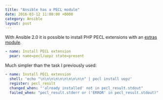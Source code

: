 ```yaml
---
title: "Ansible has a PECL module"
date: 2016-03-12 11:00:00 +0000
category: Ansible
layout: post
---
```

With Ansible 2.0 it is possible to install PHP PECL extensions
with an [extras module](http://docs.ansible.com/ansible/pear_module.html).

```yaml
- name: Install PECL extension
  pear: name=pecl/uopz state=present
```

Much simpler than the task I previously used:

```yaml
- name: Install PECL extension
  shell: 'echo "\n\n\n\n\n\n\n\n\n\n" | pecl install uopz'
  register: pecl_result
  changed_when: "'already installed' not in pecl_result.stdout"
  failed_when: "pecl_result.stderr or ('ERROR' in pecl_result.stdout)"
```
